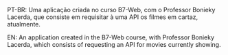 PT-BR: Uma aplicação criada no curso B7-Web, com o Professor Bonieky Lacerda, que consiste em requisitar à uma API os filmes em cartaz, atualmente.

EN: An application created in the B7-Web course, with Professor Bonieky Lacerda, which consists of requesting an API for movies currently showing.
